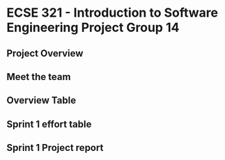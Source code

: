 # ECSE 321 - Introduction to Software Engineering Project Group 14

## Project Overview

## Meet the team

## Overview Table

## Sprint 1 effort table

## Sprint 1 Project report


